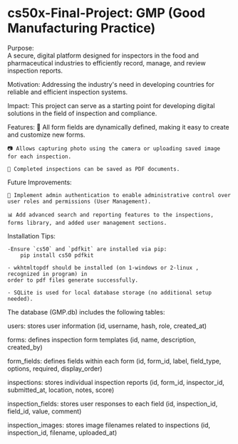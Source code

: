 # cs50x-Final-Project: GMP (Good Manufacturing Practice)

Purpose:    
    A secure, digital platform designed for inspectors in the food and pharmaceutical industries to efficiently record, manage, and review inspection reports.

Motivation:
    Addressing the industry's need in developing countries for reliable and efficient inspection systems.

Impact:
    This project can serve as a starting point for developing digital solutions in the field of inspection and compliance.

Features: 
    📄 All form fields are dynamically defined, making it easy to create and customize new forms.

    📷 Allows capturing photo using the camera or uploading saved image for each inspection.

    📝 Completed inspections can be saved as PDF documents.

Future Improvements:

    🔐 Implement admin authentication to enable administrative control over user roles and permissions (User Management).

    📊 Add advanced search and reporting features to the inspections, forms library, and added user management sections.

Installation Tips:

    -Ensure `cs50` and `pdfkit` are installed via pip: 
        pip install cs50 pdfkit

    - wkhtmltopdf should be installed (on 1-windows or 2-linux , recognized in program) in 
    order to pdf files generate successfully.

    - SQLite is used for local database storage (no additional setup needed).


The database (GMP.db) includes the following tables:

users: stores user information (id, username, hash, role, created_at)

forms: defines inspection form templates (id, name, description, created_by)

form_fields: defines fields within each form (id, form_id, label, field_type, options, required, display_order)

inspections: stores individual inspection reports (id, form_id, inspector_id, submitted_at, location, notes, score)

inspection_fields: stores user responses to each field (id, inspection_id, field_id, value, comment)

inspection_images: stores image filenames related to inspections (id, inspection_id, filename, uploaded_at)

